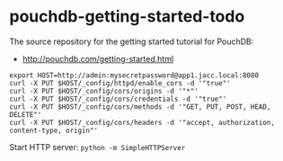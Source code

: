 pouchdb-getting-started-todo
============================

The source repository for the getting started tutorial for PouchDB:

 * http://pouchdb.com/getting-started.html



```
export HOST=http://admin:mysecretpassword@app1.jacc.local:8080
curl -X PUT $HOST/_config/httpd/enable_cors -d '"true"'
curl -X PUT $HOST/_config/cors/origins -d '"*"'
curl -X PUT $HOST/_config/cors/credentials -d '"true"'
curl -X PUT $HOST/_config/cors/methods -d '"GET, PUT, POST, HEAD, DELETE"'
curl -X PUT $HOST/_config/cors/headers -d '"accept, authorization, content-type, origin"'
```


Start HTTP server: `python -m SimpleHTTPServer`


